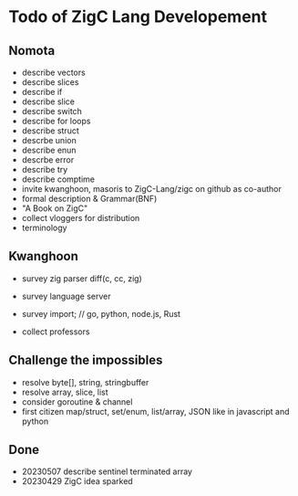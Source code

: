 
# Todo of ZigC Lang Developement

## Nomota

* describe vectors
* describe slices
* describe if
* describe slice
* describe switch
* describe for loops
* describe struct
* descrbe union
* describe enun
* descrbe error
* describe try
* describe comptime
* invite kwanghoon, masoris to ZigC-Lang/zigc on github as co-author
* formal description & Grammar(BNF)
* "A Book on ZigC"
* collect vloggers for distribution
* terminology

## Kwanghoon
* survey zig parser diff(c, cc, zig)
* survey language server

* survey import; // go, python, node.js, Rust
* collect professors

## Challenge the impossibles

* resolve byte[], string, stringbuffer
* resolve array, slice, list
* consider goroutine & channel
* first citizen map/struct, set/enum, list/array, JSON like in javascript and python


## Done

* 20230507 describe sentinel terminated array
* 20230429 ZigC idea sparked
